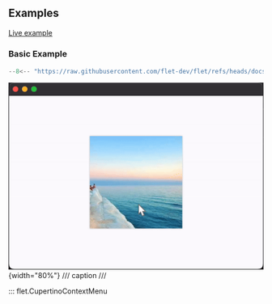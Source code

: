 ## Examples

[Live example](https://flet-controls-gallery.fly.dev/dialogs/cupertinocontextmenu)

### Basic Example

```python
--8<-- "https://raw.githubusercontent.com/flet-dev/flet/refs/heads/docs/sdk/python/examples/controls/cupertino-context-menu/basic.py"
```

![basic](https://raw.githubusercontent.com/flet-dev/flet/docs/sdk/python/examples/controls/cupertino-context-menu/media/basic.gif){width="80%"}
/// caption
///


::: flet.CupertinoContextMenu
